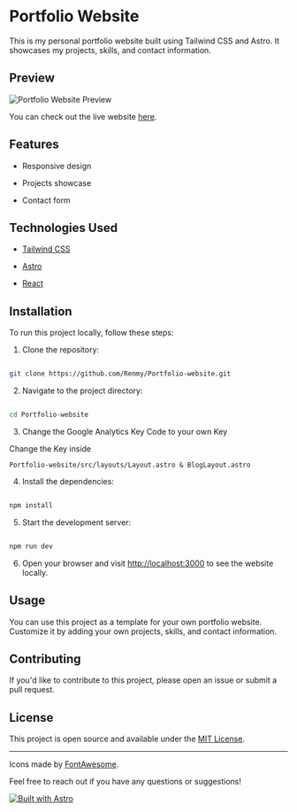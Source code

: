 
# Portfolio Website

  



This is my personal portfolio website built using Tailwind CSS and Astro. It showcases my projects, skills, and contact information.

  

## Preview

  

![Portfolio Website Preview](https://pbs.twimg.com/media/F6iOZw3WAAAtoqK?format=jpg&name=medium)

  

You can check out the live website [here](https://renmyedevportfolio.netlify.app/).

  

## Features

  

- Responsive design

- Projects showcase

- Contact form



  

## Technologies Used

  

- [Tailwind CSS](https://tailwindcss.com/)

- [Astro](https://astro.build/)

- [React](https://react.dev/)

  

## Installation

  

To run this project locally, follow these steps:

  

1. Clone the repository:

  

```bash

git clone https://github.com/Renmy/Portfolio-website.git

```

  

2. Navigate to the project directory:

  

```bash

cd Portfolio-website

```


3. Change the Google Analytics Key Code to your own Key

Change the Key inside 
```
Portfolio-website/src/layouts/Layout.astro & BlogLayout.astro
```


4. Install the dependencies:

  

```bash

npm install

```

  

5. Start the development server:

  

```bash

npm run dev

```

  

6. Open your browser and visit [http://localhost:3000](http://localhost:3000) to see the website locally.

  

## Usage

  

You can use this project as a template for your own portfolio website. Customize it by adding your own projects, skills, and contact information.

  

## Contributing

  

If you'd like to contribute to this project, please open an issue or submit a pull request.

  

## License

  

This project is open source and available under the [MIT License](LICENSE).

  

---

  

Icons made by [FontAwesome](https://fontawesome.com/).

  

Feel free to reach out if you have any questions or suggestions!


[![Built with Astro](https://astro.badg.es/v2/built-with-astro/large.svg)](https://astro.build)
